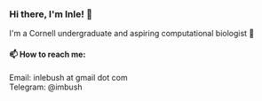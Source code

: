 ### Hi there, I'm Inle! 👋
I'm a Cornell undergraduate and aspiring computational biologist 🌱<br>

#### 📫 How to reach me:
Email: inlebush at gmail dot com<br>
Telegram: @imbush
